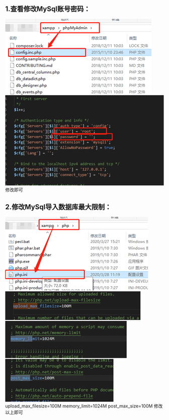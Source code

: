 ## 1.查看修改MySql账号密码：
![](assets/【记录】XAMPP相关问题/1.png)
![](assets/【记录】XAMPP相关问题/2.png)
修改即可
## 2.修改MySql导入数据库最大限制：
![](assets/【记录】XAMPP相关问题/3.png)
![](assets/【记录】XAMPP相关问题/4.png)
![](assets/【记录】XAMPP相关问题/5.png)
![](assets/【记录】XAMPP相关问题/6.png)
upload_max_filesize=100M
memory_limit=1024M
post_max_size=100M
修改以上即可
